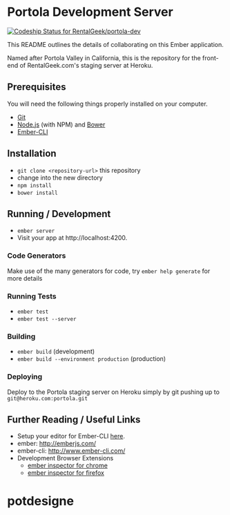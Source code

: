 # Portola Development Server

[ ![Codeship Status for RentalGeek/portola-dev](https://codeship.com/projects/ac590b00-9334-0132-2198-66933f4492d6/status?branch=master)](https://codeship.com/projects/62140)

This README outlines the details of collaborating on this Ember application.

Named after Portola Valley in California, this is the repository for the front-end of RentalGeek.com's staging server at Heroku. 

## Prerequisites

You will need the following things properly installed on your computer.

* [Git](http://git-scm.com/)
* [Node.js](http://nodejs.org/) (with NPM) and [Bower](http://bower.io/)
* [Ember-CLI](http://www.ember-cli.com/)

## Installation

* `git clone <repository-url>` this repository
* change into the new directory
* `npm install`
* `bower install`

## Running / Development

* `ember server`
* Visit your app at http://localhost:4200.

### Code Generators

Make use of the many generators for code, try `ember help generate` for more details

### Running Tests

* `ember test`
* `ember test --server`

### Building

* `ember build` (development)
* `ember build --environment production` (production)

### Deploying

Deploy to the Portola staging server on Heroku simply by git pushing up to `git@heroku.com:portola.git`

## Further Reading / Useful Links

* Setup your editor for Ember-CLI [here](http://www.ember-cli.com/#editors).
* ember: http://emberjs.com/
* ember-cli: http://www.ember-cli.com/
* Development Browser Extensions
  * [ember inspector for chrome](https://chrome.google.com/webstore/detail/ember-inspector/bmdblncegkenkacieihfhpjfppoconhi)
  * [ember inspector for firefox](https://addons.mozilla.org/en-US/firefox/addon/ember-inspector/)

# potdesigne
